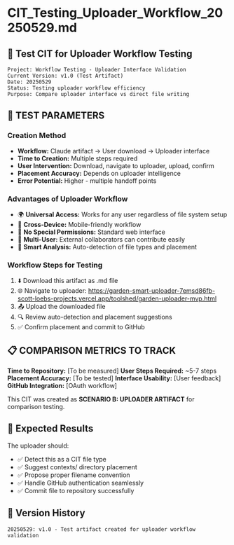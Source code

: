 # CIT_Testing_Uploader_Workflow_20250529.md

## 🎯 Test CIT for Uploader Workflow Testing

```
Project: Workflow Testing - Uploader Interface Validation
Current Version: v1.0 (Test Artifact)
Date: 20250529
Status: Testing uploader workflow efficiency
Purpose: Compare uploader interface vs direct file writing
```

## 🧪 **TEST PARAMETERS**

### **Creation Method**
- **Workflow:** Claude artifact → User download → Uploader interface
- **Time to Creation:** Multiple steps required
- **User Intervention:** Download, navigate to uploader, upload, confirm
- **Placement Accuracy:** Depends on uploader intelligence
- **Error Potential:** Higher - multiple handoff points

### **Advantages of Uploader Workflow**
- 🌍 **Universal Access:** Works for any user regardless of file system setup
- 📱 **Cross-Device:** Mobile-friendly workflow
- 🔐 **No Special Permissions:** Standard web interface
- 👥 **Multi-User:** External collaborators can contribute easily
- 🧠 **Smart Analysis:** Auto-detection of file types and placement

### **Workflow Steps for Testing**
1. ⬇️ Download this artifact as .md file
2. 🌐 Navigate to uploader: https://garden-smart-uploader-7emsd86fb-scott-loebs-projects.vercel.app/toolshed/garden-uploader-mvp.html
3. 📤 Upload the downloaded file
4. 🔍 Review auto-detection and placement suggestions
5. ✅ Confirm placement and commit to GitHub

## 📋 **COMPARISON METRICS TO TRACK**

**Time to Repository:** [To be measured]
**User Steps Required:** ~5-7 steps
**Placement Accuracy:** [To be tested]
**Interface Usability:** [User feedback]
**GitHub Integration:** [OAuth workflow]

This CIT was created as **SCENARIO B: UPLOADER ARTIFACT** for comparison testing.

## 🎯 **Expected Results**

The uploader should:
- ✅ Detect this as a CIT file type
- ✅ Suggest contexts/ directory placement
- ✅ Propose proper filename convention
- ✅ Handle GitHub authentication seamlessly
- ✅ Commit file to repository successfully

## 📝 Version History

```
20250529: v1.0 - Test artifact created for uploader workflow validation
```